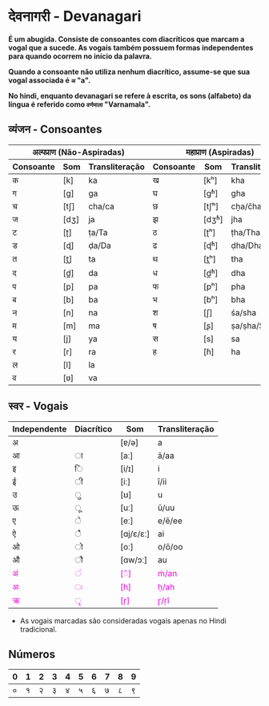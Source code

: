 # देवनागरी - Devanagari

**É um abugida. Consiste de consoantes com diacríticos que marcam a vogal que a sucede. As vogais também possuem formas independentes para quando ocorrem no início da palavra.**

**Quando a consoante não utiliza nenhum diacrítico, assume-se que sua vogal associada é `अ` "a".**

**No hindi, enquanto devanagari se refere à escrita, os sons (alfabeto) da língua é referido como `वर्णमाला` "Varnamala".**

## व्यंजन - Consoantes

<table>
	<thead>
		<tr>
			<th colspan="3">अल्पप्राण (Não-Aspiradas)</th>
			<th colspan="3">महाप्राण (Aspiradas)</th>
		</tr>
		<tr>
			<th>Consoante</th>
			<th>Som</th>
			<th>Transliteração</th>
			<th>Consoante</th>
			<th>Som</th>
			<th>Transliteração</th>
		</tr>
	</thead>
	<tr>
		<td>क</td>
		<td>[k]</td>
		<td>ka</td>
		<td>ख</td>
		<td>[kʰ]</td>
		<td>kha</td>
	</tr>
	<tr>
		<td>ग</td>
		<td>[ɡ]</td>
		<td>ga</td>
		<td>घ</td>
		<td>[ɡʱ]</td>
		<td>gha</td>
	</tr>
	<tr>
		<td>च</td>
		<td>[tʃ]</td>
		<td>cha/ca</td>
		<td>छ</td>
		<td>[tʃʰ]</td>
		<td>cẖa/čha/cha</td>
	</tr>
	<tr>
		<td>ज</td>
		<td>[dʒ]</td>
		<td>ja</td>
		<td>झ</td>
		<td>[dʒʱ]</td>
		<td>jha</td>
	</tr>
	<tr>
		<td>ट</td>
		<td>[ʈ]</td>
		<td>ṭa/Ta</td>
		<td>ठ</td>
		<td>[ʈʰ]</td>
		<td>ṭha/Tha</td>
	</tr>
	<tr>
		<td>ड</td>
		<td>[ɖ]</td>
		<td>ḍa/Da</td>
		<td>ढ</td>
		<td>[ɖʱ]</td>
		<td>ḍha/Dha</td>
	</tr>
	<tr>
		<td>त</td>
		<td>[t̪]</td>
		<td>ta</td>
		<td>थ</td>
		<td>[t̪ʰ]</td>
		<td>tha</td>
	</tr>
	<tr>
		<td>द</td>
		<td>[d̪]</td>
		<td>da</td>
		<td>ध</td>
		<td>[d̪ʱ]</td>
		<td>dha</td>
	</tr>
	<tr>
		<td>प</td>
		<td>[p]</td>
		<td>pa</td>
		<td>फ</td>
		<td>[pʰ]</td>
		<td>pha</td>
	</tr>
	<tr>
		<td>ब</td>
		<td>[b]</td>
		<td>ba</td>
		<td>भ</td>
		<td>[bʰ]</td>
		<td>bha</td>
	</tr>
	<tr>
		<td>न</td>
		<td>[n]</td>
		<td>na</td>
		<td>श</td>
		<td>[ʃ]</td>
		<td>śa/sha</td>
	</tr>
	<tr>
		<td>म</td>
		<td>[m]</td>
		<td>ma</td>
		<td>ष</td>
		<td>[ʂ]</td>
		<td>ṣa/ṣha/Sha</td>
	</tr>
	<tr>
		<td>य</td>
		<td>[j]</td>
		<td>ya</td>
		<td>स</td>
		<td>[s]</td>
		<td>sa</td>
	</tr>
	<tr>
		<td>र</td>
		<td>[r]</td>
		<td>ra</td>
		<td>ह</td>
		<td>[ɦ]</td>
		<td>ha</td>
	</tr>
	<tr>
		<td>ल</td>
		<td>[l]</td>
		<td>la</td>
		<td colspan="3" rowspan="2"></td>
	</tr>
	<tr>
		<td>व</td>
		<td>[ʋ]</td>
		<td>va</td>
	</tr>
</table>

## स्वर - Vogais

<table>
	<thead>
		<tr>
			<th>Independente</th>
			<th>Diacrítico</th>
			<th>Som</th>
			<th>Transliteração</th>
		</tr>
	</thead>
	<tr>
		<td>अ</td>
		<td></td>
		<td>[ɐ/ə]</td>
		<td>a</td>
	</tr>
	<tr>
		<td>आ</td>
		<td>ा</td>
		<td>[aː]</td>
		<td>ā/aa</td>
	</tr>
	<tr>
		<td>इ</td>
		<td>ि</td>
		<td>[i/ɪ]</td>
		<td>i</td>
	</tr>
	<tr>
		<td>ई</td>
		<td>ी</td>
		<td>[iː]</td>
		<td>ī/ii</td>
	</tr>
	<tr>
		<td>उ</td>
		<td>ु</td>
		<td>[ʊ]</td>
		<td>u</td>
	</tr>
	<tr>
		<td>ऊ</td>
		<td>ू</td>
		<td>[uː]</td>
		<td>ū/uu</td>
	</tr>
	<tr>
		<td>ए</td>
		<td>े</td>
		<td>[eː]</td>
		<td>e/ē/ee</td>
	</tr>
	<tr>
		<td>ऐ</td>
		<td>ै</td>
		<td>[ɑj/ɛ/ɛː]</td>
		<td>ai</td>
	</tr>
	<tr>
		<td>ओ</td>
		<td>ो</td>
		<td>[oː]</td>
		<td>o/ō/oo</td>
	</tr>
	<tr>
		<td>औ</td>
		<td>ौ</td>
		<td>[ɑw/ɔː]</td>
		<td>au</td>
	</tr>
	<tr style="color:#ea00d9">
		<td>अं</td>
		<td>ं</td>
		<td>[◌̃]</td>
		<td>ṁ/an</td>
	</tr>
	<tr style="color:#ea00d9">
		<td>अः</td>
		<td>ः</td>
		<td>[h]</td>
		<td>ḥ/ah</td>
	</tr>
	<tr style="color:#ea00d9">
		<td>ऋ</td>
		<td>ृ</td>
		<td>[r̩]</td>
		<td>r̥/ṛĭ</td>
	</tr>
</table>

-   As vogais marcadas são consideradas vogais apenas no Hindi tradicional.

## Números

| 0   | 1   | 2   | 3   | 4   | 5   | 6   | 7   | 8   | 9   |
| --- | --- | --- | --- | --- | --- | --- | --- | --- | --- |
| ०   | १   | २   | ३   | ४   | ५   | ६   | ७   | ८   | ९   |
